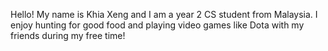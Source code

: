 Hello! My name is Khia Xeng and I am a year 2 CS student from Malaysia. I enjoy hunting for good food and playing video games like Dota with my friends during my free time! 